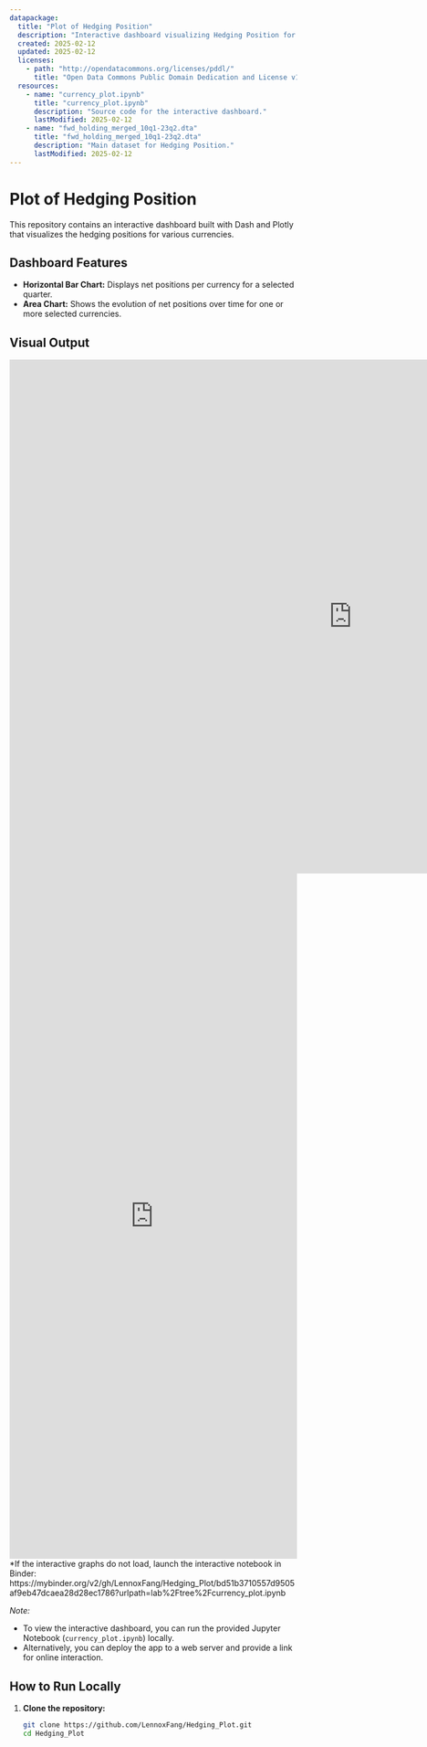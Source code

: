 ```yaml
---
datapackage:
  title: "Plot of Hedging Position"
  description: "Interactive dashboard visualizing Hedging Position for multiple currencies and dates."
  created: 2025-02-12
  updated: 2025-02-12
  licenses:
    - path: "http://opendatacommons.org/licenses/pddl/"
      title: "Open Data Commons Public Domain Dedication and License v1.0"
  resources:
    - name: "currency_plot.ipynb"
      title: "currency_plot.ipynb"
      description: "Source code for the interactive dashboard."
      lastModified: 2025-02-12
    - name: "fwd_holding_merged_10q1-23q2.dta"
      title: "fwd_holding_merged_10q1-23q2.dta"
      description: "Main dataset for Hedging Position."
      lastModified: 2025-02-12
---
```


# Plot of Hedging Position

This repository contains an interactive dashboard built with Dash and Plotly that visualizes the hedging positions for various currencies.

## Dashboard Features

- **Horizontal Bar Chart:** Displays net positions per currency for a selected quarter.
- **Area Chart:** Shows the evolution of net positions over time for one or more selected currencies.

## Visual Output
<iframe 
  src="https://LennoxFang.github.io/Hedging_Plot/area_chart.html" 
  style="width:100%; min-width:1200px; height:900px; border:0;">
</iframe>
<iframe src="https://LennoxFang.github.io/Hedging_Plot/bar_chart.html" width="100%" height="1200" frameborder="0"></iframe>
*If the interactive graphs do not load, launch the interactive notebook in Binder:
https://mybinder.org/v2/gh/LennoxFang/Hedging_Plot/bd51b3710557d9505af9eb47dcaea28d28ec1786?urlpath=lab%2Ftree%2Fcurrency_plot.ipynb

*Note:*  
- To view the interactive dashboard, you can run the provided Jupyter Notebook (`currency_plot.ipynb`) locally.
- Alternatively, you can deploy the app to a web server and provide a link for online interaction.

## How to Run Locally

1. **Clone the repository:**
   ```bash
   git clone https://github.com/LennoxFang/Hedging_Plot.git
   cd Hedging_Plot
